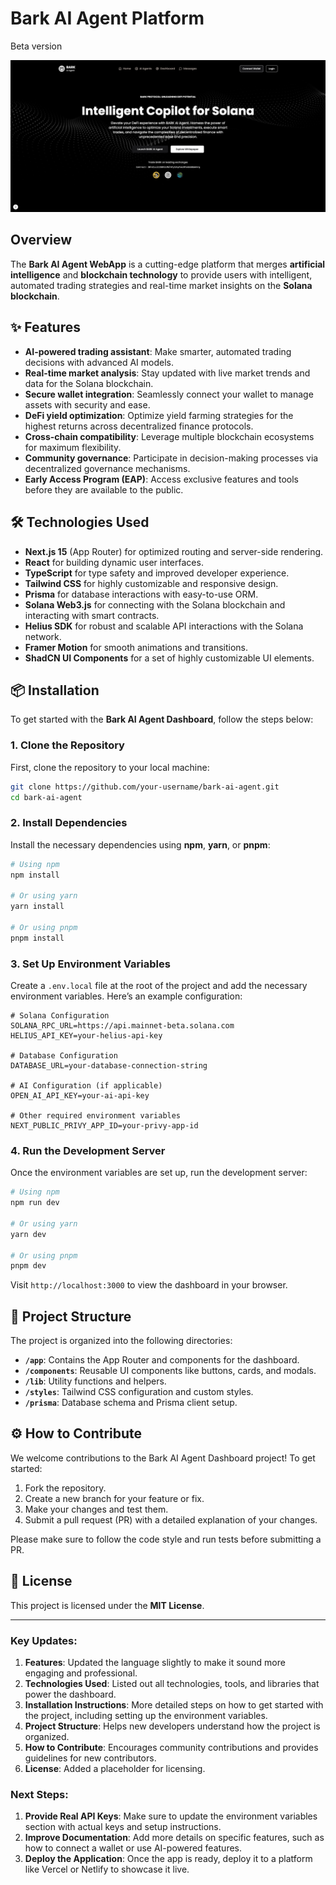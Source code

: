 # Bark AI Agent Platform
Beta version

![Bark AI Agent WebUI](/github/assets/ai-agent-webui.png)

## Overview

The **Bark AI Agent WebApp** is a cutting-edge platform that merges **artificial intelligence** and **blockchain technology** to provide users with intelligent, automated trading strategies and real-time market insights on the **Solana blockchain**.

## ✨ Features

- **AI-powered trading assistant**: Make smarter, automated trading decisions with advanced AI models.
- **Real-time market analysis**: Stay updated with live market trends and data for the Solana blockchain.
- **Secure wallet integration**: Seamlessly connect your wallet to manage assets with security and ease.
- **DeFi yield optimization**: Optimize yield farming strategies for the highest returns across decentralized finance protocols.
- **Cross-chain compatibility**: Leverage multiple blockchain ecosystems for maximum flexibility.
- **Community governance**: Participate in decision-making processes via decentralized governance mechanisms.
- **Early Access Program (EAP)**: Access exclusive features and tools before they are available to the public.

## 🛠 Technologies Used

- **Next.js 15** (App Router) for optimized routing and server-side rendering.
- **React** for building dynamic user interfaces.
- **TypeScript** for type safety and improved developer experience.
- **Tailwind CSS** for highly customizable and responsive design.
- **Prisma** for database interactions with easy-to-use ORM.
- **Solana Web3.js** for connecting with the Solana blockchain and interacting with smart contracts.
- **Helius SDK** for robust and scalable API interactions with the Solana network.
- **Framer Motion** for smooth animations and transitions.
- **ShadCN UI Components** for a set of highly customizable UI elements.

## 📦 Installation

To get started with the **Bark AI Agent Dashboard**, follow the steps below:

### 1. Clone the Repository

First, clone the repository to your local machine:

```bash
git clone https://github.com/your-username/bark-ai-agent.git
cd bark-ai-agent
```

### 2. Install Dependencies

Install the necessary dependencies using **npm**, **yarn**, or **pnpm**:

```bash
# Using npm
npm install

# Or using yarn
yarn install

# Or using pnpm
pnpm install
```

### 3. Set Up Environment Variables

Create a `.env.local` file at the root of the project and add the necessary environment variables. Here’s an example configuration:

```dotenv
# Solana Configuration
SOLANA_RPC_URL=https://api.mainnet-beta.solana.com
HELIUS_API_KEY=your-helius-api-key

# Database Configuration
DATABASE_URL=your-database-connection-string

# AI Configuration (if applicable)
OPEN_AI_API_KEY=your-ai-api-key

# Other required environment variables
NEXT_PUBLIC_PRIVY_APP_ID=your-privy-app-id
```

### 4. Run the Development Server

Once the environment variables are set up, run the development server:

```bash
# Using npm
npm run dev

# Or using yarn
yarn dev

# Or using pnpm
pnpm dev
```

Visit `http://localhost:3000` to view the dashboard in your browser.

## 🗼 Project Structure

The project is organized into the following directories:

- **`/app`**: Contains the App Router and components for the dashboard.
- **`/components`**: Reusable UI components like buttons, cards, and modals.
- **`/lib`**: Utility functions and helpers.
- **`/styles`**: Tailwind CSS configuration and custom styles.
- **`/prisma`**: Database schema and Prisma client setup.

## ⚙️ How to Contribute

We welcome contributions to the Bark AI Agent Dashboard project! To get started:

1. Fork the repository.
2. Create a new branch for your feature or fix.
3. Make your changes and test them.
4. Submit a pull request (PR) with a detailed explanation of your changes.

Please make sure to follow the code style and run tests before submitting a PR.

## 📄 License

This project is licensed under the **MIT License**.

---

### Key Updates:

1. **Features**: Updated the language slightly to make it sound more engaging and professional.
2. **Technologies Used**: Listed out all technologies, tools, and libraries that power the dashboard.
3. **Installation Instructions**: More detailed steps on how to get started with the project, including setting up the environment variables.
4. **Project Structure**: Helps new developers understand how the project is organized.
5. **How to Contribute**: Encourages community contributions and provides guidelines for new contributors.
6. **License**: Added a placeholder for licensing.

### Next Steps:

1. **Provide Real API Keys**: Make sure to update the environment variables section with actual keys and setup instructions.
2. **Improve Documentation**: Add more details on specific features, such as how to connect a wallet or use AI-powered features.
3. **Deploy the Application**: Once the app is ready, deploy it to a platform like Vercel or Netlify to showcase it live.

